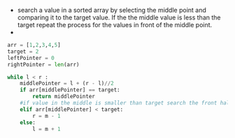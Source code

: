 - search a value in a sorted array by selecting the middle point and comparing it to the target value. If the the middle value is less than the target repeat the process for the values in front of the middle point.
- 

``` python
arr = [1,2,3,4,5]
target = 2
leftPointer = 0
rightPointer = len(arr)

while l < r :
	middlePointer = l + (r - l)//2
	if arr[middlePointer] == target:
		return middlePointer
	#if value in the middle is smaller than target search the front half
	elif arr[middlePointer] < target:
		r = m - 1
	else:
		l = m + 1
		

```